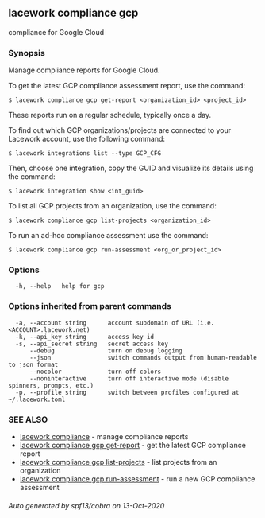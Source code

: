 ## lacework compliance gcp

compliance for Google Cloud

### Synopsis

Manage compliance reports for Google Cloud.

To get the latest GCP compliance assessment report, use the command:

    $ lacework compliance gcp get-report <organization_id> <project_id>

These reports run on a regular schedule, typically once a day.

To find out which GCP organizations/projects are connected to your
Lacework account, use the following command:

    $ lacework integrations list --type GCP_CFG

Then, choose one integration, copy the GUID and visualize its details
using the command:

    $ lacework integration show <int_guid>

To list all GCP projects from an organization, use the command:

    $ lacework compliance gcp list-projects <organization_id>

To run an ad-hoc compliance assessment use the command:

    $ lacework compliance gcp run-assessment <org_or_project_id>


### Options

```
  -h, --help   help for gcp
```

### Options inherited from parent commands

```
  -a, --account string      account subdomain of URL (i.e. <ACCOUNT>.lacework.net)
  -k, --api_key string      access key id
  -s, --api_secret string   secret access key
      --debug               turn on debug logging
      --json                switch commands output from human-readable to json format
      --nocolor             turn off colors
      --noninteractive      turn off interactive mode (disable spinners, prompts, etc.)
  -p, --profile string      switch between profiles configured at ~/.lacework.toml
```

### SEE ALSO

* [lacework compliance](lacework_compliance.md)	 - manage compliance reports
* [lacework compliance gcp get-report](lacework_compliance_gcp_get-report.md)	 - get the latest GCP compliance report
* [lacework compliance gcp list-projects](lacework_compliance_gcp_list-projects.md)	 - list projects from an organization
* [lacework compliance gcp run-assessment](lacework_compliance_gcp_run-assessment.md)	 - run a new GCP compliance assessment

###### Auto generated by spf13/cobra on 13-Oct-2020
